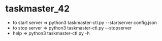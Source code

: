 # taskmaster_42

- to start server => python3 taskmaster-ctl.py --startserver config.json 
- to stop server => python3 taskmaster-ctl.py --stopserver 
- help => python3 taskmaster-ctl.py -h